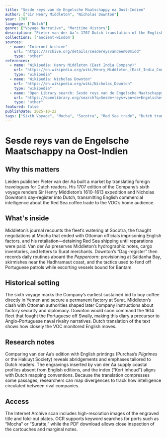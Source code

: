 ```yaml
---
title: "Sesde reys van de Engelsche Maatschappy na Oost-Indien"
author: ["Sir Henry Middleton", "Nicholas Downton"]
year: 1707
language: ["Dutch"]
genre: ["Voyage Narrative", "Maritime History"]
description: "Pieter van der Aa’s 1707 Dutch translation of the English East India Company’s sixth voyage follows Sir Henry Middleton’s Red Sea campaign and Nicholas Downton’s log, showing how English efforts to penetrate the Mocha coffee trade were read in the Netherlands."
collections: ['ancient-wisdom']
sources:
  - name: "Internet Archive"
    url: "https://archive.org/details/sesdereysvandeen00midd"
    type: "other"
references:
  - name: "Wikipedia: Henry Middleton (East India Company)"
    url: "https://en.wikipedia.org/wiki/Henry_Middleton_(East_India_Company)"
    type: "wikipedia"
  - name: "Wikipedia: Nicholas Downton"
    url: "https://en.wikipedia.org/wiki/Nicholas_Downton"
    type: "wikipedia"
  - name: "Open Library search: Sesde reys van de Engelsche Maatschappy na Oost-Indien"
    url: "https://openlibrary.org/search?q=Sesde+reys+van+de+Engelsche+Maatschappy+na+Oost-Indien&mode=everything"
    type: "other"
featured: false
publishDate: 2025-10-22
tags: ["Sixth Voyage", "Mocha", "Socotra", "Red Sea trade", "Dutch translations", "English East India Company"]
---
```


# Sesde reys van de Engelsche Maatschappy na Oost-Indien

## Why this matters

Leiden publisher Pieter van der Aa built a market by translating foreign travelogues for Dutch readers. His 1707 edition of the Company’s sixth voyage renders Sir Henry Middleton’s 1610–1613 expedition and Nicholas Downton’s day-register into Dutch, transmitting English commercial intelligence about the Red Sea coffee trade to the VOC’s home audience.

## What's inside

Middleton’s journal recounts the fleet’s watering at Socotra, the fraught negotiations at Mocha that ended with Ottoman officials imprisoning English factors, and his retaliation—detaining Red Sea shipping until reparations were paid. Van der Aa preserves Middleton’s hydrographic notes, cargo inventories, and letters to Surat merchants. Downton’s “Dag-register” then records daily routines aboard the *Peppercorn*: provisioning at Saldanha Bay, skirmishes near the Hadhramaut coast, and the tactics used to fend off Portuguese patrols while escorting vessels bound for Bantam.

## Historical setting

The sixth voyage marks the Company’s earliest sustained bid to buy coffee directly in Yemen and secure a permanent factory at Surat. Middleton’s clash with Ottoman authorities shaped later Company instructions about factory security and diplomacy. Downton would soon command the 1614 fleet that fought the Portuguese off Swally, making this diary a precursor to Anglo-Portuguese naval rivalry narratives. Dutch translation of the text shows how closely the VOC monitored English moves.

## Research notes

Comparing van der Aa’s edition with English printings (Purchas’s *Pilgrimes* or the Hakluyt Society) reveals abridgements and emphases tailored to Dutch readers. The engravings inserted by van der Aa supply coastal profiles absent from English editions, and the index (“Kort inhoud”) aligns with Dutch mapping conventions. Because the translation compresses some passages, researchers can map divergences to track how intelligence circulated between rival companies.

## Access

The Internet Archive scan includes high-resolution images of the engraved title and fold-out plates. OCR supports keyword searches for ports such as “Mocha” or “Suratte,” while the PDF download allows close inspection of the cartouches and marginal notes.
